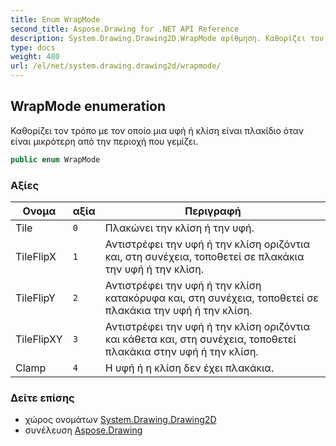 ```yaml
---
title: Enum WrapMode
second_title: Aspose.Drawing for .NET API Reference
description: System.Drawing.Drawing2D.WrapMode αρίθμηση. Καθορίζει τον τρόπο με τον οποίο μια υφή ή κλίση είναι πλακίδιο όταν είναι μικρότερη από την περιοχή που γεμίζει.
type: docs
weight: 480
url: /el/net/system.drawing.drawing2d/wrapmode/
---
```

## WrapMode enumeration

Καθορίζει τον τρόπο με τον οποίο μια υφή ή κλίση είναι πλακίδιο όταν είναι μικρότερη από την περιοχή που γεμίζει.

```csharp
public enum WrapMode
```

### Αξίες

| Ονομα | αξία | Περιγραφή |
| --- | --- | --- |
| Tile | `0` | Πλακώνει την κλίση ή την υφή. |
| TileFlipX | `1` | Αντιστρέφει την υφή ή την κλίση οριζόντια και, στη συνέχεια, τοποθετεί σε πλακάκια την υφή ή την κλίση. |
| TileFlipY | `2` | Αντιστρέφει την υφή ή την κλίση κατακόρυφα και, στη συνέχεια, τοποθετεί σε πλακάκια την υφή ή την κλίση. |
| TileFlipXY | `3` | Αντιστρέφει την υφή ή την κλίση οριζόντια και κάθετα και, στη συνέχεια, τοποθετεί πλακάκια στην υφή ή την κλίση. |
| Clamp | `4` | Η υφή ή η κλίση δεν έχει πλακάκια. |

### Δείτε επίσης

* χώρος ονομάτων [System.Drawing.Drawing2D](../../system.drawing.drawing2d/)
* συνέλευση [Aspose.Drawing](../../)


